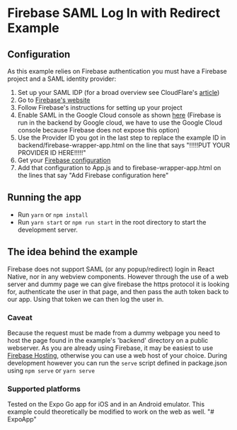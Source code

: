 # Firebase SAML Log In with Redirect Example

## Configuration

As this example relies on Firebase authentication you must have a Firebase project and a SAML identity provider:

1. Set up your SAML IDP (for a broad overview see CloudFlare's [article](https://www.cloudflare.com/learning/access-management/what-is-saml/))
2. Go to [Firebase's website](https://firebase.google.com/products-build)
3. Follow Firebase's instructions for setting up your project
4. Enable SAML in the Google Cloud console as shown [here](https://cloud.google.com/identity-platform/docs/web/saml) (Firebase is run in the backend by Google cloud, we have to use the Google Cloud console because Firebase does not expose this option)
5. Use the Provider ID you got in the last step to replace the example ID in backend/firebase-wrapper-app.html on the line that says "!!!!!PUT YOUR PROVIDER ID HERE!!!!!"
6. Get your [Firebase configuration](https://firebase.google.com/docs/web/learn-more#config-object)
7. Add that configuration to App.js and to firebase-wrapper-app.html on the lines that say "Add Firebase configuration here"

## Running the app

- Run `yarn` or `npm install`
- Run `yarn start` or `npm run start` in the root directory to start the development server.

## The idea behind the example

Firebase does not support SAML (or any popup/redirect) login in React Native, nor in any webview components. However through
the use of a web server and dummy page we can give firebase the https protocol it is looking for, authenticate the user in that
page, and then pass the auth token back to our app. Using that token we can then log the user in.

### Caveat

Because the request must be made from a dummy webpage you need to host the page found in the example's 'backend' directory on a public webserver. As you are already using Firebase, it may be easiest to use [Firebase Hosting](https://firebase.google.com/docs/hosting), otherwise you can use a web host of your choice. During development however you can run the `serve` script defined in package.json using `npm serve` or `yarn serve`

### Supported platforms

Tested on the Expo Go app for iOS and in an Android emulator. This example could theoretically be modified to work on the web as well.
"# ExpoApp" 

